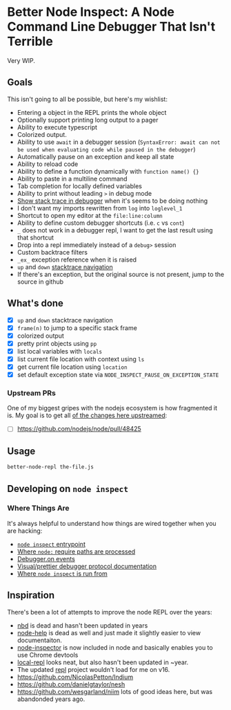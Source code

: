 # Better Node Inspect: A Node Command Line Debugger That Isn't Terrible

Very WIP.

## Goals

This isn't going to all be possible, but here's my wishlist:

* Entering a object in the REPL prints the whole object
* Optionally support printing long output to a pager
* Ability to execute typescript
* Colorized output.
* Ability to use `await` in a debugger session (`SyntaxError: await can not be used when evaluating code while paused in the debugger`)
* Automatically pause on an exception and keep all state
* Ability to reload code
* Ability to define a function dynamically with `function name() {}`
* Ability to paste in a multiline command
* Tab completion for locally defined variables
* Ability to print without leading `>` in debug mode
* [Show stack trace in debugger](https://github.com/nodejs/help/issues/4039) when it's seems to be doing nothing
* I don't want my imports rewritten from `log` into `loglevel_1`
* Shortcut to open my editor at the `file:line:column`
* Ability to define custom debugger shortcuts (i.e. `c` vs `cont`)
* `_` does not work in a debugger repl, I want to get the last result using that shortcut
* Drop into a repl immediately instead of a `debug>` session
* Custom backtrace filters
* `_ex_` exception reference when it is raised
* `up` and `down` [stacktrace navigation](https://stackoverflow.com/questions/33769082/how-to-move-up-down-stack-frames-using-node-js-built-in-debugger)
* If there's an exception, but the original source is not present, jump to the source in github

## What's done

- [x] `up` and `down` stacktrace navigation
- [x] `frame(n)` to jump to a specific stack frame
- [x] colorized output
- [x] pretty print objects using `pp`
- [x] list local variables with `locals`
- [x] list current file location with context using `ls`
- [x] get current file location using `location`
- [x] set default exception state via `NODE_INSPECT_PAUSE_ON_EXCEPTION_STATE`

### Upstream PRs

One of my biggest gripes with the nodejs ecosystem is how fragmented it is. My goal is to get all [of the changes here upstreamed](https://github.com/nodejs/node/pulls?q=is%3Apr+author%3Ailoveitaly):

- [ ] https://github.com/nodejs/node/pull/48425

## Usage

```bash
better-node-repl the-file.js
```

## Developing on `node inspect`

### Where Things Are

It's always helpful to understand how things are wired together when you are hacking:

- [`node inspect` entrypoint](https://github.com/iloveitaly/node/blob/6144954c95d96146a3360c93310d9de562721ea0/lib/internal/main/inspect.js#L1)
- [Where `node:` require paths are processed](https://github.com/iloveitaly/node/blob/6144954c95d96146a3360c93310d9de562721ea0/lib/internal/modules/cjs/loader.js#L911)
- [Debugger.on events](https://github.com/iloveitaly/node/blob/6144954c95d96146a3360c93310d9de562721ea0/deps/v8/include/js_protocol-1.3.json#L771)
- [Visual/prettier debugger protocol documentation](https://chromedevtools.github.io/devtools-protocol/1-3/Runtime/)
- [Where `node inspect` is run from](https://github.com/iloveitaly/node/blob/6144954c95d96146a3360c93310d9de562721ea0/lib/internal/main/inspect.js#L17)

## Inspiration

There's been a lot of attempts to improve the node REPL over the years:

* [nbd](https://github.com/GoogleChromeLabs/ndb) is dead and hasn't been updated in years
* [node-help](https://github.com/foundling/node-help) is dead as well and just made it slightly easier to view documentaiton.
* [node-inspector](https://github.com/node-inspector/node-inspector) is now included in node and basically enables you to use Chrome devtools
* [local-repl](https://github.com/sloria/local-repl) looks neat, but also hasn't been updated in ~year.
* The updated [repl](https://github.com/nodejs/repl) project wouldn't load for me on v16.
* https://github.com/NicolasPetton/Indium
* https://github.com/danielgtaylor/nesh
* https://github.com/wesgarland/niim lots of good ideas here, but was abandonded years ago.
